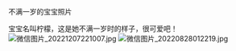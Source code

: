 不满一岁的宝宝照片

宝宝名叫柠檬，这是她不满一岁时的样子，很可爱吧！
![微信图片_20221207221007.jpg](https://s2.loli.net/2023/11/01/Hiq8QzGWUxnelF5.jpg)
![微信图片_20220828012219.jpg](https://s2.loli.net/2023/11/01/gLOncDYNoktE21K.jpg)
